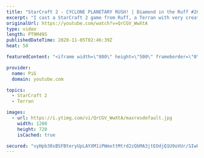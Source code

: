 ```yaml
---
title: "StarCraft 2 - CYCLONE PLANETARY RUSH! | Diamond in the Ruff #20"
excerpt: "I cast a StarCraft 2 game from Ruff, a Terran with very creative gameplay. What will he pull out of the hat against his Protoss opponent?  Check out all episodes of 💎 Diamond in the Ruff: https://www.youtube.com/playlist?list=PLFUDU8AOevUfdEq20wYq8Sm9z3sc1yn0l Follow Ruff: https://www.twitch.tv/ruff13"
originalUrl: https://youtube.com/watch?v=QrCGV_WwXtA
type: video
length: PT9M49S
publishedDateTime: 2020-11-05T02:46:39Z
heat: 50

featuredContent: "<iframe width=\"800\" height=\"500\" frameborder=\"0\" src=\"https://www.youtube.com/embed/QrCGV_WwXtA\" allow=\"accelerometer; autoplay; encrypted-media; gyroscope; picture-in-picture\" allowfullscreen></iframe>"

provider:
  name: PiG
  domain: youtube.com

topics:
  - StarCraft 2
  - Terran

images:
  - url: https://i.ytimg.com/vi/QrCGV_WwXtA/maxresdefault.jpg
    width: 1280
    height: 720
    isCached: true

secured: "vyHpb30sBSFBteryUpLAYXM1iPWmxttMtrd2zQbMA3jtEOdjQ1U9oVUr/SIwUwpxMDnF3GqxPzh460bbF/LiEqazXsw6F70PWWeggv45+J130f97JD6VCO6wmynmaKgI/oerzqfXgFeGznmHbsr0n5groZyleBIjO/1Pa76OSLu5KGc8tg3JzrQ9LQbQWBxl4SoAirW5+4doXKQ39eiVE7lLFr3/IUVNKa2o4D+AMSkfEGCkrUG1QAG63AZnGuX0TT9fqvSg19cHHBjdMxfm4UbBGgk5LnVvJgAs9G7P5zLRw6yqtcchDSTsVCJd7iqsOrIK4hp9y/LSrTaaQ3lU1xR3w2wwaGTro4Y3KsYkxSWYSDcUCFWo0PNPfDjtBdCiiAOpUW+vBMgVECepPXF9GuqaYJ30ROH0Cvp29mxa5Rw=;NYsGCDurRoTdYIJrSqt/3Q=="
---
```


